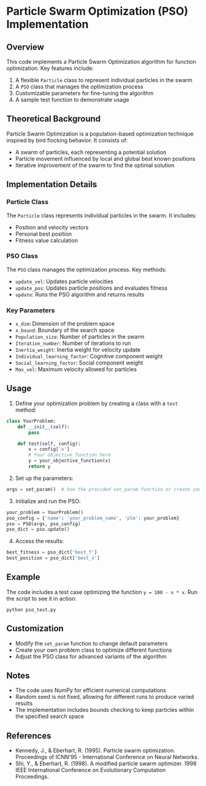 # Particle Swarm Optimization (PSO) Implementation

## Overview

This code implements a Particle Swarm Optimization algorithm for function optimization. Key features include:

1. A flexible `Particle` class to represent individual particles in the swarm
2. A `PSO` class that manages the optimization process
3. Customizable parameters for fine-tuning the algorithm
4. A sample test function to demonstrate usage

## Theoretical Background

Particle Swarm Optimization is a population-based optimization technique inspired by bird flocking behavior. It consists of:

- A swarm of particles, each representing a potential solution
- Particle movement influenced by local and global best known positions
- Iterative improvement of the swarm to find the optimal solution

## Implementation Details

### Particle Class

The `Particle` class represents individual particles in the swarm. It includes:

- Position and velocity vectors
- Personal best position
- Fitness value calculation

### PSO Class

The `PSO` class manages the optimization process. Key methods:

- `update_vel`: Updates particle velocities
- `update_pos`: Updates particle positions and evaluates fitness
- `update`: Runs the PSO algorithm and returns results

### Key Parameters

- `x_dim`: Dimension of the problem space
- `x_bound`: Boundary of the search space
- `Population_size`: Number of particles in the swarm
- `Iteration_number`: Number of iterations to run
- `Inertia_weight`: Inertia weight for velocity update
- `Individual_learning_factor`: Cognitive component weight
- `Social_learning_factor`: Social component weight
- `Max_vel`: Maximum velocity allowed for particles

## Usage

1. Define your optimization problem by creating a class with a `test` method:

```python
class YourProblem:
    def __init__(self):
        pass

    def test(self, config):
        x = config['x']
        # Your objective function here
        y = your_objective_function(x)
        return y
```

2. Set up the parameters:

```python
args = set_param()  # Use the provided set_param function or create your own
```

3. Initialize and run the PSO:

```python
your_problem = YourProblem()
pso_config = {'name': 'your_problem_name', 'plm': your_problem}
pso = PSO(args, pso_config)
pso_dict = pso.update()
```

4. Access the results:

```python
best_fitness = pso_dict['best_f']
best_position = pso_dict['best_x']
```

## Example

The code includes a test case optimizing the function `y = 100 - x * x`. Run the script to see it in action:

```
python pso_test.py
```

## Customization

- Modify the `set_param` function to change default parameters
- Create your own problem class to optimize different functions
- Adjust the PSO class for advanced variants of the algorithm

## Notes

- The code uses NumPy for efficient numerical computations
- Random seed is not fixed, allowing for different runs to produce varied results
- The implementation includes bounds checking to keep particles within the specified search space

## References

- Kennedy, J., & Eberhart, R. (1995). Particle swarm optimization. Proceedings of ICNN'95 - International Conference on Neural Networks.
- Shi, Y., & Eberhart, R. (1998). A modified particle swarm optimizer. 1998 IEEE International Conference on Evolutionary Computation Proceedings.
